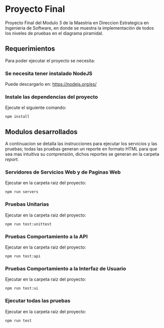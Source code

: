 # Proyecto Final
Proyecto Final del Modulo 3 de la Maestria en Direccion Estrategica en Ingenieria de Software, en donde se muestra la implementación de todos los niveles de pruebas en el diagrama piramidal.

## Requerimientos
Para poder ejecutar el proyecto se necesita:

### Se necesita tener instalado NodeJS

Puede descargarlo en: https://nodejs.org/es/

### Instale las dependencias del proyecto

Ejecute el siguiente comando:

  `npm install`

## Modulos desarrollados
A continuacion se detalla las instrucciones para ejecutar los servicios y las pruebas;
 todas las pruebas generan un reporte en formato HTML para que sea mas intuitiva su comprensión,
  dichos reportes se generan en la carpeta *report*.

### Servidores de Servicios Web y de Paginas Web
Ejecutar en la carpeta raiz del proyecto:

  `npm run servers `
  
### Pruebas Unitarias
Ejecutar en la carpeta raiz del proyecto:

  `npm run test:unittest `
  
### Pruebas Comportamiento a la API
Ejecutar en la carpeta raiz del proyecto:

  `npm run test:api `
  
### Pruebas Comportamiento a la Interfaz de Usuario
Ejecutar en la carpeta raiz del proyecto:

  `npm run test:ui `
  
### Ejecutar todas las pruebas
Ejecutar en la carpeta raiz del proyecto:

  `npm run test `
